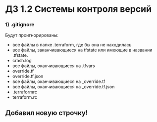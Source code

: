 # ДЗ 1.2 Системы контроля версий
### 1) .gitignore
Будут проигнорированы:
* все файлы в папке .terraform, где бы она не находилась
* все файлы, заканчивающиеся на tfstate или имеющие в названии .tfstate.
* crash.log
* все файлы, оканчивающиеся на .tfvars
* override.tf
* override.tf.json
* все файлы, оканчивающиеся на _override.tf
* все файлы, оканчивающиеся на _override.tf.json
* .terraformrc
* terraform.rc

## Добавил новую строчку!